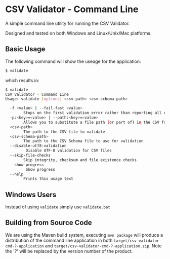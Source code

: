 CSV Validator - Command Line
============================

A simple command line utility for running the CSV Validator.

Designed and tested on both Windows and Linux/Unix/Mac platforms.


Basic Usage
-----------

The following command will show the useage for the application:

```bash
$ validate
```

which results in:

```bash
$ validate
CSV Validator - Command Line
Usage: validate [options] <csv-path> <csv-schema-path>

  -f <value> | --fail-fast <value>
        Stops on the first validation error rather than reporting all errors
  -p:<key>=<value> | --path:<key>=<value>
        Allows you to substitute a file path (or part of) in the CSV for a different file path
  <csv-path>
        The path to the CSV file to validate
  <csv-schema-path>
        The path to the CSV Schema file to use for validation
  --disable-utf8-validation 
         Disable UTF-8 validation for CSV files
  --skip-file-checks       
        Skip integrity, checksum and file existence checks
  --show-progress
         Show progress
  --help
        Prints this usage text

```


Windows Users
-------------

Instead of using `validate` simply use `validate.bat`


Building from Source Code
-------------------------

We are using the Maven build system, executing `mvn package` will produce a distribution of the command line application in both `target/csv-validator-cmd-?-application` and `target/csv-validator-cmd-?-application.zip`. Note the '?' will be replaced by the version number of the product.